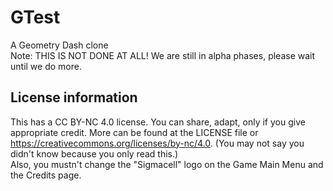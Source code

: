 # GTest
A Geometry Dash clone<br>
Note: THIS IS NOT DONE AT ALL! We are still in alpha phases, please wait until we do more.
## License information
This has a CC BY-NC 4.0 license. You can share, adapt, only if you give appropriate credit. More can be found at the LICENSE file or https://creativecommons.org/licenses/by-nc/4.0. (You may not say you didn't know because you only read this.)<br>
Also, you mustn't change the "Sigmacell" logo on the Game Main Menu and the Credits page.
